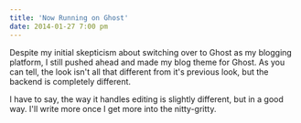 ```yaml
---
title: 'Now Running on Ghost'
date: 2014-01-27 7:00 pm
---
```


Despite my initial skepticism about switching over to Ghost as my blogging platform, I still pushed ahead and made my blog theme for Ghost. As you can tell, the look isn't all that different from it's previous look, but the backend is completely different.

I have to say, the way it handles editing is slightly different, but in a good way. I'll write more once I get more into the nitty-gritty.
